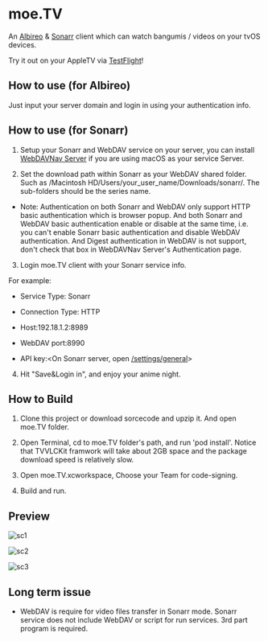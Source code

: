 # moe.TV
An [Albireo](https://github.com/lordfriend/Albireo) & [Sonarr](https://sonarr.tv/) client which can watch bangumis / videos on your tvOS devices.

Try it out on your AppleTV via [TestFlight](https://testflight.apple.com/join/86IoKxV6)!

## How to use (for Albireo)

Just input your server domain and login in using your authentication info.

## How to use (for Sonarr)

1. Setup your Sonarr and WebDAV service on your server, you can install [WebDAVNav Server](https://apps.apple.com/us/app/webdavnav-server/id747482894?mt=12) if you are using macOS as your service Server.

2. Set the download path within Sonarr as your WebDAV shared folder. Such as /Macintosh HD/Users/your_user_name/Downloads/sonarr/. The sub-folders should be the series name. 

- Note: Authentication on both Sonarr and WebDAV only support HTTP basic authentication which is browser popup. And both Sonarr and WebDAV basic authentication enable or disable at the same time, i.e. you can't enable Sonarr basic authentication and disable WebDAV authentication. And Digest authentication in WebDAV is not support, don't check that box in WebDAVNav Server's Authentication page.

3. Login moe.TV client with your Sonarr service info.

For example:

- Service Type: Sonarr

- Connection Type: HTTP

- Host:192.18.1.2:8989

- WebDAV port:8990

- API key:<On Sonarr server, open [/settings/general](http://127.0.0.1:8989/settings/general)>

4. Hit "Save&Login in", and enjoy your anime night.

## How to Build

1. Clone this project or download sorcecode and upzip it. And open moe.TV folder.

2. Open Terminal, cd to moe.TV folder's path, and run 'pod install'. Notice that TVVLCKit framwork will take about 2GB space and the package download speed is relatively slow.

3. Open moe.TV.xcworkspace, Choose your Team for code-signing.

4. Build and run.

## Preview

![sc1](https://pbs.twimg.com/media/EE-t6cfU8AAhj_3?format=jpg&name=large)

![sc2](https://pbs.twimg.com/media/ESsXkq6U0AAR2I9?format=jpg&name=large)

![sc3](https://pbs.twimg.com/media/EFTwM65U0AAeLSp?format=jpg&name=large)

## Long term issue

- WebDAV is require for video files transfer in Sonarr mode. Sonarr service does not include WebDAV or script for run services. 3rd part program is required.

